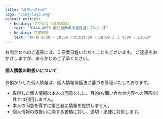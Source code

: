 ```yaml
---
title: "お問い合わせ"
logo: "/img/logo.svg"
contact_entries:
  - heading: アクセス (薬局本部)
    text: "〒444-0073 愛知県岡崎市能見通1-73−2 2F"
  - heading: 営業時間
    text: "月-金 9:00 - 18:00 ※火は14:00 - 18:00 / 土 9:00 - 13:00"
---
```


お問合せへのご返答には、３営業日程いただくこともございます。
ご迷惑をおかけしますが、あらかじめご了承ください。

<h4 class="f6 b lh-title mb2">個人情報の取扱いについて</h4>

<div class="f7 grey-4 mb3">
お預かりした個人情報は、個人情報保護法に基づき管理いたしております。

* 取得した個人情報は本人の同意なしに、目的(お問い合わせ内容への回答)以外では利用しません。
* 本人の同意を得ずに第三者に情報を提供しません。
* 個人情報の取扱いに関する苦情に対し、適切・迅速に対処します。
</div>
